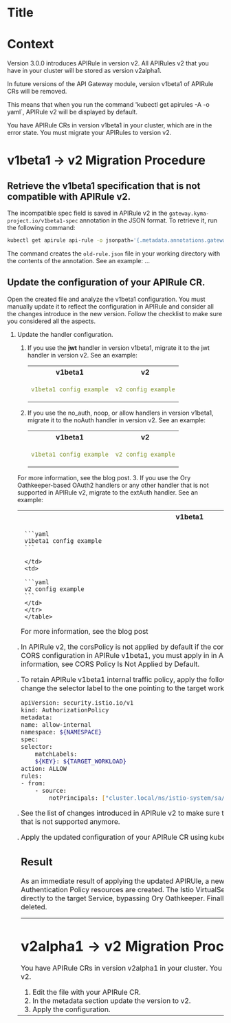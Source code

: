 # Title

# Context
Version 3.0.0 introduces APIRule in version v2. All APIRules v2 that you have in your cluster will be stored as version v2alpha1.

 In future versions of the API Gateway module, version v1beta1 of APIRule CRs will be removed.


This means that when you run the command 'kubectl get apirules -A -o yaml`, APIRule v2 will be displayed by default.


You have APIRule CRs in version v1beta1 in your cluster, which are in the error state. You must migrate your APIRules to version v2.

# v1beta1 -> v2 Migration Procedure

## Retrieve the v1beta1 specification that is not compatible with APIRule v2.

The incompatible spec field is saved in APIRule v2 in the `gateway.kyma-project.io/v1beta1-spec` annotation in the JSON format. To retrieve it, run the following command:

```bash
kubectl get apirule api-rule -o jsonpath='{.metadata.annotations.gateway\.kyma-project\.io/v1beta1-spec}' > old-rule.json
```

The command creates the `old-rule.json` file in your working directory with the contents of the annotation. See an example:
…

## Update the configuration of your APIRule CR.
Open the created file and analyze the v1beta1 configuration. You must manually update it to reflect the configuration in APIRule and consider all the changes introduce in the new version. Follow the checklist to make sure you considered all the aspects.
	
1. Update the handler configuration. 
   1. If you use the **jwt** handler in version v1beta1, migrate it to the jwt handler in version v2. See an example:
        <table>
        <tr>
        <th>v1beta1</th>
        <th>v2</th>
        </tr>
        <tr>
        <td>
        
        ```yaml
        v1beta1 config example
        ```

        </td>
        <td>

        ```yaml
        v2 config example
        ```
        </td>
        </tr>
        </table>

    2. If you use the no_auth, noop, or allow handlers in version v1beta1, migrate it to the noAuth handler in version v2. See an example:
        <table>
        <tr>
        <th>v1beta1</th>
        <th>v2</th>
        </tr>
        <tr>
        <td>
        
        ```yaml
        v1beta1 config example
        ```

        </td>
        <td>

        ```yaml
        v2 config example
        ```
        </td>
        </tr>
        </table>
    For more information, see the blog post.
    3. If you use the Ory Oathkeeper-based OAuth2 handlers or any other handler that is not supported in APIRule v2, migrate to the extAuth handler. See an example:
        <table>
        <tr>
        <th>v1beta1</th>
        <th>v2</th>
        </tr>
        <tr>
        <td>
        
        ```yaml
        v1beta1 config example
        ```

        </td>
        <td>

        ```yaml
        v2 config example
        ```
        </td>
        </tr>
        </table>
    For more information, see the blog post

2. In APIRule v2, the corsPolicy is not applied by default if the corsPolicy field is empty. If you rely on CORS configuration in APIRule v1beta1, you must apply in in APIRule v2. See an example:
 …
For more information, see CORS Policy Is Not Applied by Default.

3.	To retain APIRule v1beta1 internal traffic policy, apply the following AuthorizationPolicy. Remember to change the selector label to the one pointing to the target workload:
    ```bash
    apiVersion: security.istio.io/v1
    kind: AuthorizationPolicy
    metadata:
    name: allow-internal
    namespace: ${NAMESPACE}
    spec:
    selector:
        matchLabels:
        ${KEY}: ${TARGET_WORKLOAD}
    action: ALLOW
    rules:
    - from:
        - source:
            notPrincipals: ["cluster.local/ns/istio-system/sa/istio-ingressgateway-service-account"]
    ```
4.	See the list of changes introduced in APIRule v2 to make sure that you don’t use any other configuration that is not supported anymore.
5.	Apply the updated configuration of your APIRule CR using kubectl.

## Result
As an immediate result of applying the updated APIRUle, a new Istio Authorization Policy and Istio Authentication Policy resources are created. The Istio VirtualService resource is updated to point directly to the target Service, bypassing Ory Oathkeeper.
Finally, the Ory Oathkeeper resource is deleted.


---

# v2alpha1 -> v2 Migration Procedure

You have APIRule CRs in version v2alpha1 in your cluster. You must migrate your APIRules to version v2.

1.	Edit the file with your APIRule CR.
2.	In the metadata section update the version to v2.
3.	Apply the configuration.
